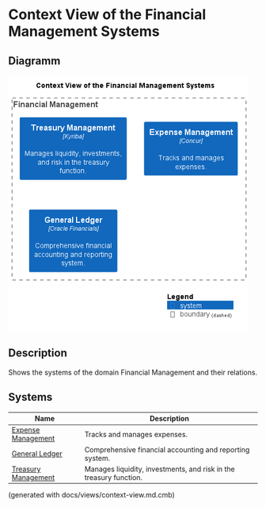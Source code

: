 # Context View of the Financial Management Systems

## Diagramm
![Context View of the Financial Management Systems](../../mybank/financial-management/context-view.png)

## Description
Shows the systems of the domain Financial Management and their relations.
## Systems
| Name | Description |
|---|---|
| [Expense Management](../../mybank/financial-management/expense-management-system.md) | Tracks and manages expenses. |
| [General Ledger](../../mybank/financial-management/general-ledger-system.md) | Comprehensive financial accounting and reporting system. |
| [Treasury Management](../../mybank/financial-management/treasury-management-system.md) | Manages liquidity, investments, and risk in the treasury function. |


(generated with docs/views/context-view.md.cmb)
